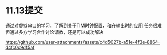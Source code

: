 # 11.13提交
通过对虚拟串口的学习，了解到关于TIM时钟配置，和在输出时的应用
任务很难但通过多方学习合作讨论请教，还是可以成功解决




https://github.com/user-attachments/assets/c4d5027b-a51e-4f3e-8864-d4fc0c9df5af

